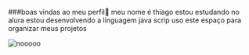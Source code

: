 ###boas vindas ao meu perfil🖤
meu nome é thiago 
estou estudando no alura 
estou desenvolvendo a linguagem java scrip
uso este espaço para organizar meus projetos





![nooooo](https://media.tenor.com/vL2YRfehGb8AAAAi/nooo.gif)

